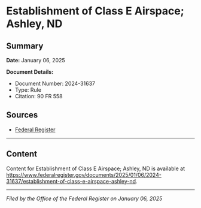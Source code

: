 # Establishment of Class E Airspace; Ashley, ND

## Summary

**Date:** January 06, 2025

**Document Details:**
- Document Number: 2024-31637
- Type: Rule
- Citation: 90 FR 558

## Sources
- [Federal Register](https://www.federalregister.gov/documents/2025/01/06/2024-31637/establishment-of-class-e-airspace-ashley-nd)

---

## Content

Content for Establishment of Class E Airspace; Ashley, ND is available at https://www.federalregister.gov/documents/2025/01/06/2024-31637/establishment-of-class-e-airspace-ashley-nd.

---

*Filed by the Office of the Federal Register on January 06, 2025*
